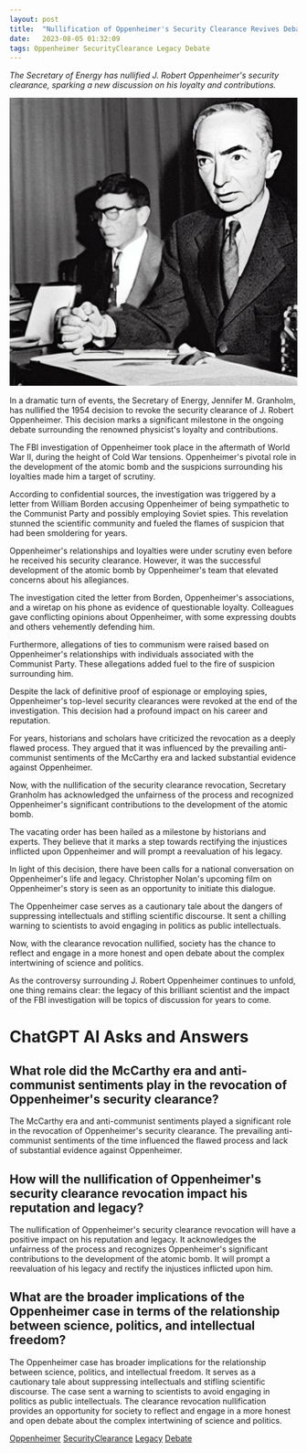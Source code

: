 ```yaml
---
layout: post
title:  "Nullification of Oppenheimer's Security Clearance Revives Debate on Loyalty and Legacy"
date:   2023-08-05 01:32:09 
tags: Oppenheimer SecurityClearance Legacy Debate
---
```

*The Secretary of Energy has nullified J. Robert Oppenheimer's security clearance, sparking a new discussion on his loyalty and contributions.*

![Oppenheimer, investigation tension Cold War on the FBI headquarters that has classified documents](/assets/f7c0aacf-23d1-405d-afc9-0b723cfd6d32.jpg "Nullification of Oppenheimer's Security Clearance Revives Debate on Loyalty and Legacy")

In a dramatic turn of events, the Secretary of Energy, Jennifer M. Granholm, has nullified the 1954 decision to revoke the security clearance of J. Robert Oppenheimer. This decision marks a significant milestone in the ongoing debate surrounding the renowned physicist's loyalty and contributions.

The FBI investigation of Oppenheimer took place in the aftermath of World War II, during the height of Cold War tensions. Oppenheimer's pivotal role in the development of the atomic bomb and the suspicions surrounding his loyalties made him a target of scrutiny.

According to confidential sources, the investigation was triggered by a letter from William Borden accusing Oppenheimer of being sympathetic to the Communist Party and possibly employing Soviet spies. This revelation stunned the scientific community and fueled the flames of suspicion that had been smoldering for years.

Oppenheimer's relationships and loyalties were under scrutiny even before he received his security clearance. However, it was the successful development of the atomic bomb by Oppenheimer's team that elevated concerns about his allegiances.

The investigation cited the letter from Borden, Oppenheimer's associations, and a wiretap on his phone as evidence of questionable loyalty. Colleagues gave conflicting opinions about Oppenheimer, with some expressing doubts and others vehemently defending him.

Furthermore, allegations of ties to communism were raised based on Oppenheimer's relationships with individuals associated with the Communist Party. These allegations added fuel to the fire of suspicion surrounding him.

Despite the lack of definitive proof of espionage or employing spies, Oppenheimer's top-level security clearances were revoked at the end of the investigation. This decision had a profound impact on his career and reputation.

For years, historians and scholars have criticized the revocation as a deeply flawed process. They argued that it was influenced by the prevailing anti-communist sentiments of the McCarthy era and lacked substantial evidence against Oppenheimer.

Now, with the nullification of the security clearance revocation, Secretary Granholm has acknowledged the unfairness of the process and recognized Oppenheimer's significant contributions to the development of the atomic bomb.

The vacating order has been hailed as a milestone by historians and experts. They believe that it marks a step towards rectifying the injustices inflicted upon Oppenheimer and will prompt a reevaluation of his legacy.

In light of this decision, there have been calls for a national conversation on Oppenheimer's life and legacy. Christopher Nolan's upcoming film on Oppenheimer's story is seen as an opportunity to initiate this dialogue.

The Oppenheimer case serves as a cautionary tale about the dangers of suppressing intellectuals and stifling scientific discourse. It sent a chilling warning to scientists to avoid engaging in politics as public intellectuals.

Now, with the clearance revocation nullified, society has the chance to reflect and engage in a more honest and open debate about the complex intertwining of science and politics.

As the controversy surrounding J. Robert Oppenheimer continues to unfold, one thing remains clear: the legacy of this brilliant scientist and the impact of the FBI investigation will be topics of discussion for years to come.


# ChatGPT AI Asks and Answers
## What role did the McCarthy era and anti-communist sentiments play in the revocation of Oppenheimer's security clearance?
The McCarthy era and anti-communist sentiments played a significant role in the revocation of Oppenheimer's security clearance. The prevailing anti-communist sentiments of the time influenced the flawed process and lack of substantial evidence against Oppenheimer.

## How will the nullification of Oppenheimer's security clearance revocation impact his reputation and legacy?
The nullification of Oppenheimer's security clearance revocation will have a positive impact on his reputation and legacy. It acknowledges the unfairness of the process and recognizes Oppenheimer's significant contributions to the development of the atomic bomb. It will prompt a reevaluation of his legacy and rectify the injustices inflicted upon him.

## What are the broader implications of the Oppenheimer case in terms of the relationship between science, politics, and intellectual freedom?
The Oppenheimer case has broader implications for the relationship between science, politics, and intellectual freedom. It serves as a cautionary tale about suppressing intellectuals and stifling scientific discourse. The case sent a warning to scientists to avoid engaging in politics as public intellectuals. The clearance revocation nullification provides an opportunity for society to reflect and engage in a more honest and open debate about the complex intertwining of science and politics.


[Oppenheimer](/tags/Oppenheimer) [SecurityClearance](/tags/SecurityClearance) [Legacy](/tags/Legacy) [Debate](/tags/Debate)